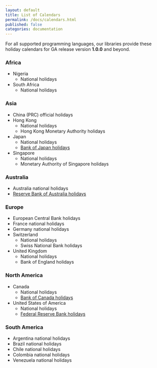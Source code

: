 ```yaml
---
layout: default
title: List of Calendars
permalink: /docs/calendars.html
published: false
categories: documentation
---
```

For all supported programming languages, our libraries provide these holiday
calendars for GA release version **1.0.0** and beyond.

### Africa
* Nigeria
  * National holidays
* South Africa
  * National holidays

### Asia
* China (PRC) official holidays
* Hong Kong
  * National holidays
  * Hong Kong Monetary Authority holidays
* Japan
  * National holidays
  * [Bank of Japan holidays](https://www.boj.or.jp/en/about/outline/holi.htm/)
* Singapore
  * National holidays
  * Monetary Authority of Singapore holidays

### Australia
* Australia national holidays
* [Reserve Bank of Australia holidays](https://www.rba.gov.au/schedules-events/bank-holidays/)

### Europe
* European Central Bank holidays
* France national holidays
* Germany national holidays
* Switzerland
  * National holidays
  * Swiss National Bank holidays
* United Kingdom
  * National holidays
  * Bank of England holidays

### North America
* Canada
  * National holidays
  * [Bank of Canada holidays](https://www.bankofcanada.ca/press/upcoming-events/bank-of-canada-holiday-schedule/)
* United States of America
  * National holidays
  * [Federal Reserve Bank holidays](https://www.richmondfed.org/about_us/holiday_schedule)

### South America
* Argentina national holidays
* Brazil national holidays
* Chile national holidays
* Colombia national holidays
* Venezuela national holidays
